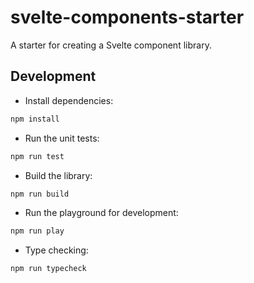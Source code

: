 # svelte-components-starter

A starter for creating a Svelte component library.

## Development

- Install dependencies:

```bash
npm install
```

- Run the unit tests:

```bash
npm run test
```

- Build the library:

```bash
npm run build
```

- Run the playground for development:

```bash
npm run play
```

- Type checking:

```bash
npm run typecheck
```

